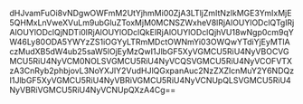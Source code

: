 dHJvamFuOi8vNDgwOWFmM2UtYjhmMi00ZjA3LTljZmItNzlkMGE3YmIxMjE5QHMxLnVweXVuLm9ubGluZToxMjM0MCNSZWxheV8lRjAlOUYlODclQTglRjAlOUYlODclQjNDTi0lRjAlOUYlODclQkElRjAlOUYlODclQjhVU18wNgp0cm9qYW46Ly80ODA5YWYzZS1iOGYyLTRmMDctOWNmYi03OWQwYTdiYjEyMTlAczMudXB5dW4ub25saW5lOjEyMzQwI1JlbGF5XyVGMCU5RiU4NyVBOCVGMCU5RiU4NyVCM0NOLSVGMCU5RiU4NyVCQSVGMCU5RiU4NyVCOFVTXzA3CnRyb2phbjovL3NoYXJlY2VudHJlQGxpanAuc2NzZXZlcnMuY2Y6NDQzI1JlbGF5XyVGMCU5RiU4NyVBRiVGMCU5RiU4NyVCNUpQLSVGMCU5RiU4NyVBRiVGMCU5RiU4NyVCNUpQXzA4Cg==